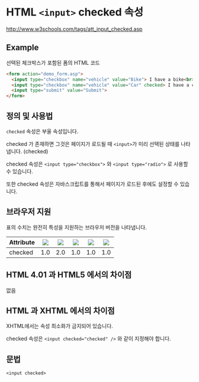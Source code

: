 # HTML `<input>` checked 속성

http://www.w3schools.com/tags/att_input_checked.asp

## Example

선택된 체크박스가 포함된 폼의 HTML 코드

```html
<form action="demo_form.asp">
  <input type="checkbox" name="vehicle" value="Bike"> I have a bike<br>
  <input type="checkbox" name="vehicle" value="Car" checked> I have a car<br>
  <input type="submit" value="Submit">
</form>
```

## 정의 및 사용법

`checked` 속성은 부울 속성입니다. 

checked 가 존재하면 그것은 페이지가 로드될 때 `<input>`가 미리 선택된 상태를 나타냅니다. (checked) 

checked 속성은 `<input type="checkbox">` 와 `<input type="radio">` 로 사용할 수 있습니다. 

또한 checked 속성은 자바스크립트를 통해서 페이지가 로드된 후에도 설정할 수 있습니다. 

## 브라우저 지원

표의 수치는 완전히 특성을 지원하는 브라우저 버전을 나타냅니다.

|Attribute|  ![](http://www.w3schools.com/images/compatible_chrome.gif) |  ![](http://www.w3schools.com/images/compatible_edge.gif) |   ![](http://www.w3schools.com/images/compatible_firefox.gif)    | ![](http://www.w3schools.com/images/compatible_safari.gif)   |  ![](http://www.w3schools.com/images/compatible_opera.gif)  |
|--|--|--|--|--|--|
|checked|	1.0|	2.0|	1.0|	1.0|	1.0|


## HTML 4.01 과 HTML5 에서의 차이점

없음


## HTML 과 XHTML 에서의 차이점

XHTML에서는 속성 최소화가 금지되어 있습니다.

checked 속성은 `<input checked="checked" />` 와 같이 지정해야 합니다.


## 문법

`<input checked>`